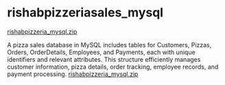 # rishabpizzeriasales_mysql
[rishabpizzeria_mysql.zip](https://github.com/user-attachments/files/16398809/rishabpizzeria_mysql.zip)


A pizza sales database in MySQL includes tables for Customers, Pizzas, Orders, OrderDetails, Employees, and Payments, each with unique identifiers and relevant attributes. This structure efficiently manages customer information, pizza details, order tracking, employee records, and payment processing.
[rishabpizzeria_mysql.zip](https://github.com/user-attachments/files/16398806/rishabpizzeria_mysql.zip)
